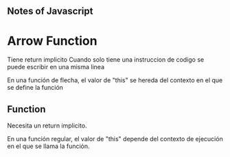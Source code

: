 ## Notes of Javascript

# Arrow Function
Tiene return implicito
Cuando solo tiene una instruccion de codigo se puede escribir en una misma linea

En una función de flecha, el valor de "this" se hereda del contexto en el que se define la función

## Function
Necesita un return implicito.

En una función regular, el valor de "this" depende del contexto de ejecución en el que se llama la función.     